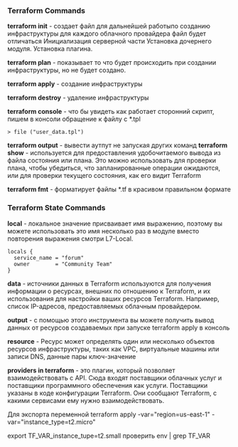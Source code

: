 ### Terraform Commands ###

**terraform init** - создает файл для дальнейшей работыпо созданию инфраструктуры для каждого облачного провайдера файл будет отличаться Инициализация серверной части
Установка дочернего модуля. Установка плагина. 

**terraform plan** - показывает то что будет происходить при создании инфраструктуры, но не будет создано.

**terraform apply** - создание инфраструктуры 

**terraform destroy** - удаление инфраструктуры 

**terraform console** - что бы увидеть как работает сторонний скрипт, пишем в консоли обращение к файлу с *.tpl
~~~
> file ("user_data.tpl")
~~~  

**terraform output** - вывести аутпут не запуская других команд
**terraform show** - используется для предоставления удобочитаемого вывода из файла состояния или плана. Это можно использовать для проверки плана, чтобы убедиться, что запланированные операции ожидаются, или для проверки текущего состояния, как его видит Terraform 

**terraform fmt** - форматирует файлы *.tf в красивом правильном формате

### Terraform State Commands ### 

**local** - локальное значение присваивает имя выражению, поэтому вы можете использовать это имя несколько раз в модуле вместо повторения выражения смотри L7-Local.
~~~
locals {
  service_name = "forum"
  owner        = "Community Team"
}
~~~

**data** - источники данных в Terraform используются для получения информации о ресурсах, внешних по отношению к Terraform, и их использования для настройки ваших ресурсов Terraform. Например, список IP-адресов, предоставляемых облачным провайдером.

**output** - с помощью этого инструмента вы можете получить вывод данных от ресурсов создаваемых при запуске terraform apply в консоль


**resource** - Ресурс может определять один или несколько объектов ресурсов инфраструктуры, таких как VPC, виртуальные машины или записи DNS, данные пары ключ-значение

**providers in terraform** - это плагин, который позволяет взаимодействовать с API. Сюда входят поставщики облачных услуг и поставщики программного обеспечения как услуги. Поставщики указаны в коде конфигурации Terraform. Они сообщают Terraform, с какими сервисами ему нужно взаимодействовать.

Для экспорта переменной
terraform apply -var="region=us-east-1" -var="instance_type=t2.micro"

export TF_VAR_instance_tupe=t2.small
проверить env | grep TF_VAR
